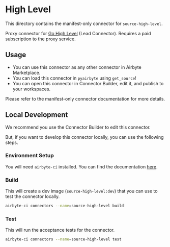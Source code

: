 # High Level
This directory contains the manifest-only connector for `source-high-level`.

Proxy connector for [Go High Level](www.gohighlevel.com) (Lead Connector). Requires a paid subscription to the proxy service.

## Usage

- You can use this connector as any other connector in Airbyte Marketplace.
- You can load this connector in `pyairbyte` using `get_source`!
- You can open this connector in Connector Builder, edit it, and publish to your workspaces.

Please refer to the manifest-only connector documentation for more details.

## Local Development
We recommend you use the Connector Builder to edit this connector.

But, if you want to develop this connector locally, you can use the following steps.

### Environment Setup
You will need `airbyte-ci` installed. You can find the documentation [here](airbyte-ci).

### Build
This will create a dev image (`source-high-level:dev`) that you can use to test the connector locally.
```bash
airbyte-ci connectors --name=source-high-level build
```

### Test
This will run the acceptance tests for the connector.
```bash
airbyte-ci connectors --name=source-high-level test
```

